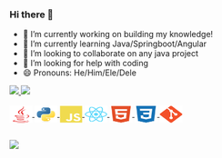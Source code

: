 ### Hi there 👋

<!--
**tfalc/tfalc** is a ✨ _special_ ✨ repository because its `README.md` (this file) appears on your GitHub profile.

Here are some ideas to get you started: 
<!-- 💬 Ask me about ... -->
<!-- ⚡ Fun fact: ... 
- 📫 How to reach me: ...-->

- 🔭 I’m currently working on building my knowledge!
- 🌱 I’m currently learning Java/Springboot/Angular
- 👯 I’m looking to collaborate on any java project
- 🤔 I’m looking for help with coding
- 😄 Pronouns: He/Him/Ele/Dele

<div>
  <a href="https://beacons.ai/tfalc">
    <img height="180em" src="https://github-readme-stats.vercel.app/api?username=tfalc&show_icons=true&theme=tokyonight&include_all-commits=true&count_private=true"/>
    <img height="180em" src="https://github-readme-stats.vercel.app/api/top-langs/?username=tfalc&layout=compact&langs_count=10&theme=tokyonight" />
</div>
  
<div style="display: inline_block"><br>
  <img align="center" alt="tfalc-Java" height="30" width="40" src="https://raw.githubusercontent.com/devicons/devicon/master/icons/java/java-plain.svg">
  <img align="center" alt="tfalc-Python" height="30" width="40" src="https://raw.githubusercontent.com/devicons/devicon/master/icons/python/python-original.svg">
  <img align="center" alt="tfalc-Js" height="30" width="40" src="https://raw.githubusercontent.com/devicons/devicon/master/icons/javascript/javascript-plain.svg">
  <img align="center" alt="tfalc-React" height="30" width="40" src="https://raw.githubusercontent.com/devicons/devicon/master/icons/react/react-original.svg">
  <img align="center" alt="tfalc-HTML5" height="30" width="40" src="https://raw.githubusercontent.com/devicons/devicon/master/icons/html5/html5-plain.svg">
  <img align="center" alt="tfalc-CSS3" height="30" width="40" src="https://raw.githubusercontent.com/devicons/devicon/master/icons/css3/css3-plain.svg">
  <img align="center" alt="tfalc-Git" height="30" width="40" src="https://raw.githubusercontent.com/devicons/devicon/master/icons/git/git-original.svg">
</div>
  
##
<div>
  <a href="https://www.linkedin.com/in/thiagofalcao86/" target="_blank"><img src="https://img.shields.io/badge/LinkedIn-0077B5?style=for-the-badge&logo=linkedin&logoColor=white" target="_blank"></a>
</div>
